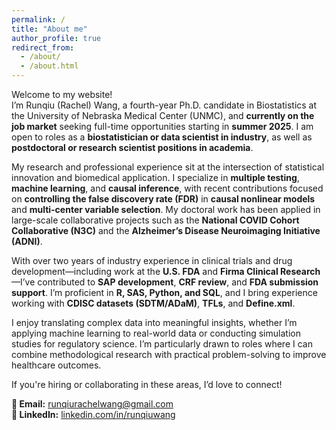 ```yaml
---
permalink: /
title: "About me"
author_profile: true
redirect_from: 
  - /about/
  - /about.html
---
```


Welcome to my website!  
I’m Runqiu (Rachel) Wang, a fourth-year Ph.D. candidate in Biostatistics at the University of Nebraska Medical Center (UNMC), and **currently on the job market** seeking full-time opportunities starting in **summer 2025**. I am open to roles as a **biostatistician or data scientist in industry**, as well as **postdoctoral or research scientist positions in academia**.

My research and professional experience sit at the intersection of statistical innovation and biomedical application. I specialize in **multiple testing**, **machine learning**, and **causal inference**, with recent contributions focused on **controlling the false discovery rate (FDR)** in **causal nonlinear models** and **multi-center variable selection**. My doctoral work has been applied in large-scale collaborative projects such as the **National COVID Cohort Collaborative (N3C)** and the **Alzheimer’s Disease Neuroimaging Initiative (ADNI)**.

With over two years of industry experience in clinical trials and drug development—including work at the **U.S. FDA** and **Firma Clinical Research**—I’ve contributed to **SAP development**, **CRF review**, and **FDA submission support**. I’m proficient in **R, SAS, Python, and SQL**, and I bring experience working with **CDISC datasets (SDTM/ADaM)**, **TFLs**, and **Define.xml**.

I enjoy translating complex data into meaningful insights, whether I’m applying machine learning to real-world data or conducting simulation studies for regulatory science. I’m particularly drawn to roles where I can combine methodological research with practical problem-solving to improve healthcare outcomes.

If you're hiring or collaborating in these areas, I’d love to connect!

**📧 Email:** [runqiurachelwang@gmail.com](mailto:runqiurachelwang@gmail.com)  
**🔗 LinkedIn:** [linkedin.com/in/runqiuwang](https://linkedin.com/in/runqiuwang)
